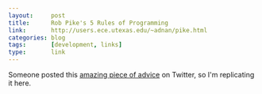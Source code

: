 ```yaml
---
layout:     post
title:      Rob Pike's 5 Rules of Programming
link:       http://users.ece.utexas.edu/~adnan/pike.html
categories: blog
tags:       [development, links]
type:       link
---
```


Someone posted this [amazing piece of advice](http://users.ece.utexas.edu/~adnan/pike.html) on Twitter, so I'm replicating it here.